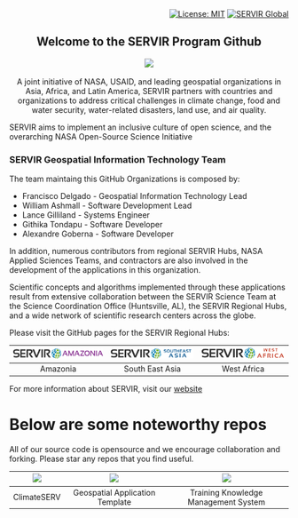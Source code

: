 <div align="right">
<a href="https://opensource.org/licenses/MIT"><img src="https://img.shields.io/badge/License-MIT-yellow.svg" alt="License: MIT"/></a>
<a href="https://servirglobal.net"><img src="https://img.shields.io/badge/SERVIR-Global-green" alt="SERVIR Global"/></a>

</div>
<div align="center">
<h2> Welcome to the SERVIR Program Github</h2>
<img src="https://tkms.servirglobal.net/static/training/SERVIR_Logo.png">
<p>A joint initiative of NASA, USAID, and leading geospatial organizations in Asia, Africa, and Latin America, 
  SERVIR partners with countries and organizations to address critical challenges in climate change, 
  food and water security, water-related disasters, land use, and air quality.</p>
</div>

<p>SERVIR aims to implement an inclusive culture of open science, and the overarching NASA Open-Source Science Initiative</p>

<h3>SERVIR Geospatial Information Technology Team</h3>
<p>The team maintaing this GitHub Organizations is composed by:</p>
<ul>
  <li>Francisco Delgado - Geospatial Information Technology Lead</li>
  <li>William Ashmall - Software Development Lead</li>
  <li>Lance Gilliland - Systems Engineer</li>
  <li>Githika Tondapu - Software Developer</li>
  <li>Alexandre Goberna - Software Developer</li>
</ul>
<p>In addition, numerous contributors from regional SERVIR Hubs, NASA Applied Sciences Teams, and contractors are also involved in the development of the applications in this organization.</p>
<p>Scientific concepts and algorithms implemented through these applications result from extensive collaboration between the SERVIR Science Team at the Science Coordination Office (Huntsville, AL), the SERVIR Regional Hubs, and a wide network of scientific research centers across the globe.</p>

<p>Please visit the GitHub pages for the SERVIR Regional Hubs:</p>

| <a href="https://github.com/SERVIR-Amazonia" title="Amazonia"><img width="250" src="/logos/SERVIR-AMZ-horizontal.png"   /></a> | <a href="https://github.com/servir-mekong" title="South East Asia"> <img width="250" src="/logos/SERVIR-SEA-horizontal.png"  /></a> | <a href="" title="West Africa"><img width="250" src="/logos/SERVIR-WA-horizontal.png" /></a> |
|:-------------------------------------------------------------------------------------------------------------------:|:---------------------------------------------------------------------------------------------------------------:|:------------------------------------------------------------------------------------------------------:|
|Amazonia|South East Asia|West Africa|

<p>For more information about SERVIR, visit our <a href="https://servirglobal.net">website</a></p>

# Below are some noteworthy repos

All of our source code is opensource and we encourage collaboration and forking.  Please star any repos that you find useful.

| <a href="https://github.com/SERVIR/ClimateSERV2" title="ClimateSERV"><img src="https://sams.servirglobal.net/media/icons/climatesERV_shot_CCxcnqs.png"   /></a> | <a href="https://github.com/SERVIR/AppTemplate2022" title="App Template"> <img src="https://sams.servirglobal.net/media/icons/pexels-photo-196645.jpg"  /></a> | <a href="https://github.com/SERVIR/tkms" title="TKMS"><img src="https://sams.servirglobal.net/media/icons/pexels-photo-1181400.jpeg" /></a> |
|:-------------------------------------------------------------------------------------------------------------------:|:---------------------------------------------------------------------------------------------------------------:|:------------------------------------------------------------------------------------------------------:|
|                                                                                        ClimateSERV                  |                                                   Geospatial Application Template                               |                          Training Knowledge Management System                                          |



